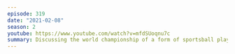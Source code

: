 ```yaml
---
episode: 319
date: "2021-02-08"
season: 2
youtube: https://www.youtube.com/watch?v=mfdSUoqnu7c
summary: Discussing the world championship of a form of sportsball played by only one country
---
```

